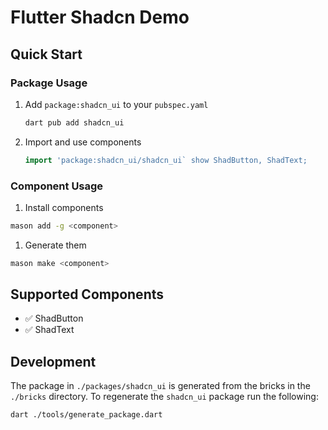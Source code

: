 # Flutter Shadcn Demo

## Quick Start

### Package Usage

1. Add `package:shadcn_ui` to your `pubspec.yaml`
   ```sh
   dart pub add shadcn_ui
   ```
1. Import and use components
   ```dart
   import 'package:shadcn_ui/shadcn_ui` show ShadButton, ShadText;
   ```

### Component Usage

1. Install components

```sh
mason add -g <component>
```

1. Generate them

```sh
mason make <component>
```

## Supported Components

- ✅ ShadButton
- ✅ ShadText

## Development

The package in `./packages/shadcn_ui` is generated from the bricks in the `./bricks` directory.
To regenerate the `shadcn_ui` package run the following:

```sh
dart ./tools/generate_package.dart
```
